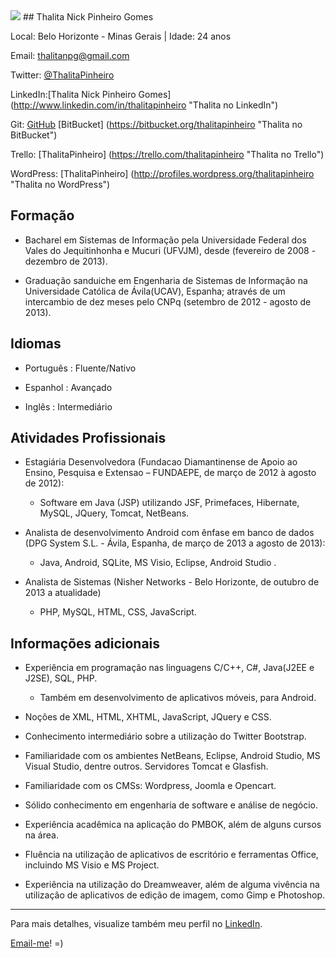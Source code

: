 <img src="http://m.c.lnkd.licdn.com/mpr/mpr/shrink_200_200/p/3/005/03c/322/2aa5154.jpg" />
## Thalita Nick Pinheiro Gomes

Local: Belo Horizonte - Minas Gerais | Idade: 24 anos

Email: thalitanpg@gmail.com


Twitter: [@ThalitaPinheiro](http://twitter.com/ThalitaPinheiro "Thalita no Twitter") 

LinkedIn:[Thalita Nick Pinheiro Gomes] (http://www.linkedin.com/in/thalitapinheiro "Thalita no LinkedIn")

Git: [GitHub](https://github.com/ThalitaPinheiro "Thalita no GitHub") 
	 [BitBucket] (https://bitbucket.org/thalitapinheiro "Thalita no BitBucket")

Trello: [ThalitaPinheiro] (https://trello.com/thalitapinheiro "Thalita no Trello")

WordPress: [ThalitaPinheiro] (http://profiles.wordpress.org/thalitapinheiro "Thalita no WordPress")




## Formação
*  Bacharel em Sistemas de Informação pela Universidade Federal dos Vales do Jequitinhonha e Mucuri (UFVJM), desde (fevereiro de 2008 - dezembro de 2013). 

*  Graduação sanduiche em Engenharia de Sistemas de Informação na Universidade Católica de Ávila(UCAV), Espanha; através de um intercambio de dez meses pelo CNPq (setembro de 2012 - agosto de 2013). 




## Idiomas
*  Português : Fluente/Nativo

*  Espanhol : Avançado

*  Inglês : Intermediário




## Atividades Profissionais
*  Estagiária Desenvolvedora (Fundacao Diamantinense de Apoio ao Ensino, Pesquisa e Extensao – FUNDAEPE, de março de 2012 à agosto de 2012):
	- Software em Java (JSP) utilizando JSF, Primefaces, Hibernate, MySQL, JQuery, Tomcat, NetBeans.


*  Analista de desenvolvimento Android com ênfase em banco de dados (DPG System S.L. - Ávila, Espanha, de março de 
2013 a agosto de 2013): 
	- Java, Android, SQLite, MS Visio, Eclipse, Android Studio .
	


* Analista de Sistemas (Nisher Networks - Belo Horizonte, de outubro de 2013 a atualidade)
	- PHP, MySQL, HTML, CSS, JavaScript.
	




## Informações adicionais
*  Experiência em programação nas linguagens C/C++, C#, Java(J2EE e J2SE), SQL, PHP. 
  	- Também em desenvolvimento de aplicativos móveis, para Android. 

*  Noções de XML, HTML, XHTML, JavaScript, JQuery e CSS. 

*  Conhecimento intermediário sobre a utilização do Twitter Bootstrap.

*  Familiaridade com os ambientes NetBeans, Eclipse, Android Studio, MS Visual Studio, dentre outros. Servidores Tomcat e Glasfish.

*  Familiaridade com os CMSs: Wordpress, Joomla e Opencart.

*  Sólido conhecimento em engenharia de software e análise de negócio.

*  Experiência acadêmica na aplicação do PMBOK, além de alguns cursos na área. 

*  Fluência na utilização de aplicativos de escritório e ferramentas Office, incluindo MS Visio e MS Project.  

*  Experiência na utilização do Dreamweaver, além de alguma vivência na utilização de aplicativos de edição de imagem, como Gimp e Photoshop.



--- 

  
Para mais detalhes, visualize também meu perfil no [LinkedIn](http://www.linkedin.com/in/thalitapinheiro "Thalita no LinkedIn").


[Email-me](https://mail.google.com/mail/u/0/?view=cm&fs=1&tf=1&to=thalitanpg@gmail.com "Enviar email")!    =)

<meta name="robots" content="index, follow">

<meta name="keywords" content="Thalita, Thalita Pinheiro, desenvolvedora, Curriculo, Thalita Nick Pinheiro,"/>
